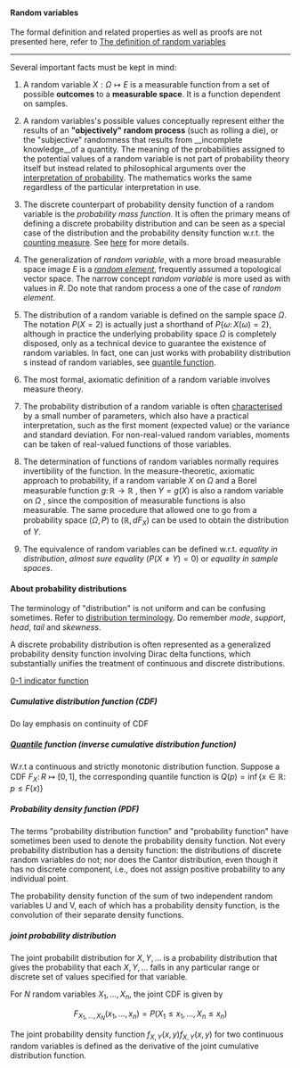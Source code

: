 #### Random variables
The formal definition and related properties as well as proofs are not presented here, refer to [The definition of random variables](https://en.wikipedia.org/wiki/Random_variable#Definition)

---

  Several important facts must be kept in mind:

1. A random variable $X:\Omega\mapsto E$ is a measurable function from a set of possible __outcomes__ to a __measurable space__. It is a function dependent on samples.

2. A random variables's possible values conceptually represent either the results of an __"objectively" random process__ (such as rolling a die), or the "subjective" randomness that results from __incomplete knowledge__of a quantity. The meaning of the probabilities assigned to the potential values of a random variable is not part of probability theory itself but instead related to philosophical arguments over the [interpretation of probability](https://plato.stanford.edu/entries/probability-interpret/). The mathematics works the same regardless of the particular interpretation in use.

3. The discrete counterpart of probability density function of a random variable is the _probability mass function_. It is often the primary means of defining a discrete probability distribution and can be seen as a special case of the distribution and the probability density function w.r.t. the [counting measure](https://en.wikipedia.org/wiki/Counting_measure). See [here](https://en.wikipedia.org/wiki/Probability_mass_function#Measure_theoretic_formulation) for more details.

4. The generalization of _random variable_, with a more broad measurable space image $E$ is a [_random element_](https://en.wikipedia.org/wiki/Random_element), frequently assumed a topological vector space. The narrow concept _random variable_ is more used as with values in $R$. Do note that random process a one of the case of _random element_.

5. The distribution of a random variable is defined on the sample space $\Omega$. The notation $P(X=2)$ is actually just a shorthand of $P\{\omega\colon X(\omega)=2\}$, although in practice the underlying probability space $\Omega$ is completely disposed, only as a technical device to guarantee the existence of random variables. In fact, one can just works with probability distribution
s instead of random variables, see [quantile function](https://en.wikipedia.org/wiki/Quantile_function).

6. The most formal, axiomatic definition of a random variable involves measure theory.

7. The probability distribution of a random variable is often [characterised](https://en.wikipedia.org/wiki/Moment_problem) by a small number of parameters, which also have a practical interpretation, such as the first moment (expected value) or the variance and standard deviation. For non-real-valued random variables, moments can be taken of real-valued functions of those variables.

8. The determination of functions of random variables normally requires invertibility of the function. In the measure-theoretic, axiomatic approach to probability, if a random variable $X$ on $\Omega$  and a Borel measurable function $g\colon \mathbb {R} \rightarrow \mathbb {R}$ , then $Y=g(X)$ is also a random variable on  $\Omega$ , since the composition of measurable functions is also measurable. The same procedure that allowed one to go from a probability space $(\Omega ,P)$ to  $(\mathbb {R} ,dF_{X})$ can be used to obtain the distribution of $Y$.

9. The equivalence of random variables can be defined w.r.t. _equality in distribution_, _almost sure equality_ ($P(X\neq Y)=0$) or _equality in sample spaces_.

#### About probability distributions

The terminology of "distribution" is not uniform and can be confusing sometimes. Refer to [distribution terminology](https://en.wikipedia.org/wiki/Probability_distribution#Terminology). Do remember _mode_, _support_, _head_, _tail_ and _skewness_.

A discrete probability distribution is often represented as a generalized probability density function involving Dirac delta functions, which substantially unifies the treatment of continuous and discrete distributions.

[0-1 indicator function](https://en.wikipedia.org/wiki/Indicator_function)

##### Cumulative distribution function (CDF)

Do lay emphasis on continuity of CDF

##### [Quantile](https://en.wikipedia.org/wiki/Quantile) function (inverse cumulative distribution function)

W.r.t a continuous and strictly monotonic distribution function. Suppose a CDF $F_{X}\colon R\mapsto\left[0,1\right]$, the corresponding quantile function is $Q\left(p\right)=\inf\left\{ x\in\mathbb{R}\colon p\leq F\left(x\right)\right\}$

##### Probability density function (PDF)

The terms "probability distribution function" and "probability function" have sometimes been used to denote the probability density function. Not every probability distribution has a density function: the distributions of discrete random variables do not; nor does the Cantor distribution, even though it has no discrete component, i.e., does not assign positive probability to any individual point.

The probability density function of the sum of two independent random variables U and V, each of which has a probability density function, is the convolution of their separate density functions.

##### joint probability distribution

The joint probabilit distribution for $X,Y,\dots$ is a probability distribution that gives the probability that each $X,Y,\dots$ falls in any particular range or discrete set of values specified for that variable.

For $N$ random variables $X_1, \dots, X_n$, the joint CDF is given by

$$
F_{X_{1},\dots,X_{N}}\left(x_{1},\dots,x_{n}\right)=P\left(X_{1}\leq x_{1},\dots,X_{n}\leq x_{n}\right)
$$

The joint probability density function ${\displaystyle f_{X,Y}(x,y)} f_{{X,Y}}(x,y)$ for two continuous random variables is defined as the derivative of the joint cumulative distribution function.

